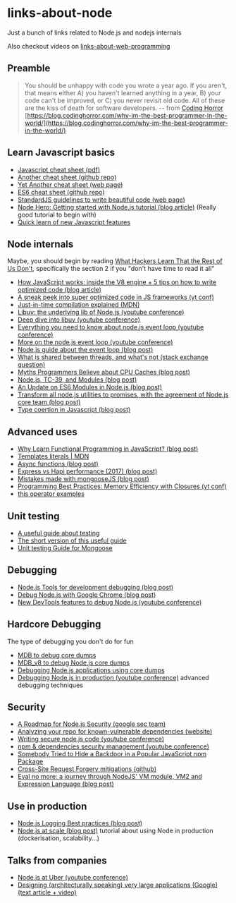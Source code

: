 # links-about-node
Just a bunch of links related to Node.js and nodejs internals

Also checkout videos on [links-about-web-programming](https://github.com/Musinux/links-about-web-programming#web-security)
## Preamble


> You should be unhappy with code you wrote a year ago. If you aren't, that means either A) you haven't learned anything in a year, B) your code can't be improved, or C) you never revisit old code. All of these are the kiss of death for software developers. 
>                   -- from [Coding Horror](https://blog.codinghorror.com/sucking-less-every-year)
[https://blog.codinghorror.com/why-im-the-best-programmer-in-the-world/](https://blog.codinghorror.com/why-im-the-best-programmer-in-the-world/)

## Learn Javascript basics
- [Javascript cheat sheet (pdf)](https://github.com/mbeaudru/modern-js-cheatsheet)
- [Another cheat sheet (github repo)](http://overapi.com/static/cs/jsquick.pdf)
- [Yet Another cheat sheet (web page)](https://www.codementor.io/johnnyb/javascript-cheatsheet-fb54lz08k)
- [ES6 cheat sheet (github repo)](https://github.com/DrkSephy/es6-cheatsheet)
- [StandardJS guidelines to write beautiful code (web page)](https://standardjs.com/index.html#the-rules)
- [Node Hero: Getting started with Node.js tutorial (blog article)](https://blog.risingstack.com/node-hero-tutorial-getting-started-with-node-js/) (Really good tutorial to begin with)
- [Quick learn of new Javascript features](http://es6-features.org)

## Node internals
Maybe, you should begin by reading [What Hackers Learn That the Rest of Us Don't](https://www.cs.dartmouth.edu/~sergey/hacker-methodology.pdf), specifically the section 2 if you "don't have time to read it all"


- [How JavaScript works: inside the V8 engine + 5 tips on how to write optimized code (blog article)](https://blog.sessionstack.com/how-javascript-works-inside-the-v8-engine-5-tips-on-how-to-write-optimized-code-ac089e62b12e)
- [A sneak peek into super optimized code in JS frameworks (yt conf)](https://www.youtube.com/watch?v=_VHNTC67NR8)
- [Just-in-time compilation explained (MDN)](https://hacks.mozilla.org/2017/02/a-crash-course-in-just-in-time-jit-compilers/)
- [Libuv: the underlying lib of Node.js (youtube conference)](https://www.youtube.com/watch?v=nGn60vDSxQ4&t=29s)
- [Deep dive into libuv (youtube conference)](https://www.youtube.com/watch?v=sGTRmPiXD4Y)
- [Everything you need to know about node.js event loop (youtube conference)](https://www.youtube.com/watch?v=PNa9OMajw9w)
- [More on the node.js event loop (youtube conference)](https://www.youtube.com/watch?v=P9csgxBgaZ8)
- [Node.js guide about the event loop (blog post)](https://nodejs.org/en/docs/guides/event-loop-timers-and-nexttick/)
- [What is shared between threads, and what's not (stack exchange question)](https://cs.stackexchange.com/questions/48345/what-threads-share-in-general)
- [Myths Programmers Believe about CPU Caches (blog post)](https://software.rajivprab.com/2018/04/29/myths-programmers-believe-about-cpu-caches/)
- [Node.js, TC-39, and Modules (blog post)](https://hackernoon.com/node-js-tc-39-and-modules-a1118aecf95e)
- [An Update on ES6 Modules in Node.js (blog post)](https://medium.com/the-node-js-collection/an-update-on-es6-modules-in-node-js-42c958b890c)
- [Transform all node.js utilities to promises, with the agreement of Node.js core team (blog post)](http://2ality.com/2017/05/util-promisify.html)
- [Type coertion in Javascript (blog post)](https://2ality.com/2019/10/type-coercion.html?utm_source=feedburner&utm_medium=feed&utm_campaign=Feed%3A+2ality+%282ality+%E2%80%93+JavaScript+and+more%29)


## Advanced uses
- [Why Learn Functional Programming in JavaScript? (blog post)](https://medium.com/javascript-scene/why-learn-functional-programming-in-javascript-composing-software-ea13afc7a257)
- [Templates literals | MDN](https://developer.mozilla.org/en-US/docs/Web/JavaScript/Reference/Template_literals#Browser_compatibility)
- [Async functions (blog post)](https://blog.risingstack.com/mastering-async-await-in-nodejs/)
- [Express vs Hapi performance (2017) (blog post)](https://raygun.com/blog/node-js-performance-2017/)
- [Mistakes made with mongooseJS (blog post)](https://www.mongodb.com/blog/post/the-mean-stack-mistakes-youre-probably-making)
- [Programming Best Practices: Memory Efficiency with Closures (yt conf)](https://www.youtube.com/watch?v=u17ejrZlDLY)
- [this operator examples](https://gist.github.com/Musinux/6ad9132491f5a939416865e8b910c97b)

## Unit testing
- [A useful guide about testing](https://fr.scribd.com/document/69769/TheWayOfTestivus)
- [The short version of this useful guide](https://testing.googleblog.com/2010/07/code-coverage-goal-80-and-no-less.html)
- [Unit testing Guide for Mongoose](https://codeutopia.net/blog/2016/06/10/mongoose-models-and-unit-tests-the-definitive-guide/)

## Debugging
- [Node.js Tools for development debugging (blog post)](https://www.nearform.com/blog/node-js-develop-debugging-techniques/)
- [Debug Node.js with Google Chrome (blog post)](https://medium.com/the-node-js-collection/debugging-node-js-with-google-chrome-4965b5f910f4)
- [New DevTools features to debug Node.js (youtube conference)](https://www.youtube.com/watch?v=dbCcVzt9C1c)

## Hardcore Debugging
The type of debugging you don't do for fun
- [MDB to debug core dumps](https://www.joyent.com/node-js/production/debug/mdb)
- [MDB_v8 to debug Node.js core dumps](https://github.com/joyent/mdb_v8/tree/master)
- [Debugging Node.js applications using core dumps](https://www.reaktor.com/blog/debugging-node-js-applications-using-core-dumps/)
- [Debugging Node.js in production (youtube conference)](https://www.youtube.com/watch?v=CiqzuIUwHl8) advanced debugging techniques

## Security
- [A Roadmap for Node.js Security (google sec team)](https://nodesecroadmap.fyi/)
- [Analyzing your repo for known-vulnerable dependencies (website)](https://snyk.io/vuln)
- [Writing secure node.js code (youtube conference)](https://www.youtube.com/watch?v=QSMbk2nLTBk)
- [npm & dependencies security management (youtube conference)](https://www.youtube.com/watch?v=2_aclLr3o5s)
- [Somebody Tried to Hide a Backdoor in a Popular JavaScript npm Package](https://www.bleepingcomputer.com/news/security/somebody-tried-to-hide-a-backdoor-in-a-popular-javascript-npm-package/)
- [Cross-Site Request Forgery mitigations (github)](https://github.com/pillarjs/understanding-csrf)
- [Eval no more: a journey through NodeJS' VM module, VM2 and Expression Language (blog post)](https://odino.org/eval-no-more-understanding-vm-vm2-nodejs/)


## Use in production
- [Node.js Logging Best practices (blog post)](https://strongloop.com/strongblog/compare-node-js-logging-winston-bunyan/)
- [Node.js at scale (blog post)](https://blog.risingstack.com/nodejs-at-scale-npm-best-practices/) tutorial about using Node in production (dockerisation, scalability...)

## Talks from companies
- [Node.js at Uber (youtube conference)](https://youtu.be/ElI5QtUISWM?t=8m20s)
- [Designing (architecturally speaking) very large applications (Google) (text article + video)](https://medium.com/@cramforce/designing-very-large-javascript-applications-6e013a3291a3)

